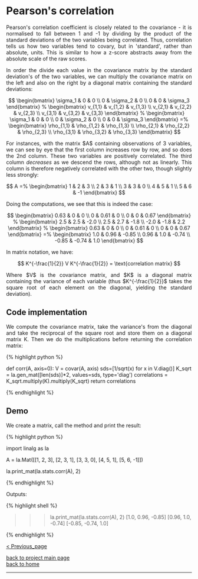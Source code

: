 # Pearson's correlation 
<div style="text-align: justify">
<p> Pearson's correlation coefficient is closely related to the covariance - it
is normalised to fall between 1 and -1 by dividing by the product of the
standard deviations of the two variables being correlated. Thus, correlation
tells us how two variables tend to covary, but in 'standard', rather than
absolute, units. This is similar to how a z-score abstracts away from the
absolute scale of the raw scores. </p>

<p> In order the divide each value in the covariance matrix by the standard
deviation's of the two variables, we can multiply the covariance matrix on the
left and also on the right by a diagonal matrix containing the standard
deviations:</p>
</div>

$$
\begin{bmatrix}
    \sigma_1 & 0 & 0 \\
    0 & \sigma_2 & 0 \\
    0 & 0 & \sigma_3
\end{bmatrix}
%
\begin{bmatrix}
    v_{1,1} & v_{1,2} & v_{1,3} \\
    v_{2,1} & v_{2,2} & v_{2,3} \\
    v_{3,1} & v_{3,2} & v_{3,3}
\end{bmatrix}
%
\begin{bmatrix}
    \sigma_1 & 0 & 0 \\
    0 & \sigma_2 & 0 \\
    0 & 0 & \sigma_3
\end{bmatrix}
=%
\begin{bmatrix}
    \rho_{1,1} & \rho_{1,2} & \rho_{1,3} \\
    \rho_{2,1} & \rho_{2,2} & \rho_{2,3} \\
    \rho_{3,1} & \rho_{3,2} & \rho_{3,3}
\end{bmatrix}
$$

<div style="text-align: justify">
<p> For instances, with the matrix $A$ containing observations of 3 variables,
we can see by eye that the first column increases row by row, and so does the
2nd column. These two variables are positively correlated. The third column
<i>decreases</i> as we descend the rows, although not as linearly. This column
is therefore negatively correlated with the other two, though slightly less
strongly: </p>
</div>

$$
A =%
\begin{bmatrix}
    1 & 2 & 3 \\
    2 & 3 & 1 \\
    3 & 3 & 0 \\
    4 & 5 & 1 \\
    5 & 6 & -1
\end{bmatrix}
$$

<div style="text-align: justify">
<p>Doing the computations, we see that this is indeed the case:</p>
</div>

$$
\begin{bmatrix}
    0.63 & 0 & 0 \\
    0 & 0.61 & 0 \\
    0 & 0 & 0.67
\end{bmatrix}
%
\begin{bmatrix}
    2.5 & 2.5 & -2.0 \\
    2.5 & 2.7 & -1.8 \\
    -2.0 & -1.8 & 2.2
\end{bmatrix}
%
\begin{bmatrix}
    0.63 & 0 & 0 \\
    0 & 0.61 & 0 \\
    0 & 0 & 0.67
\end{bmatrix}
=%
\begin{bmatrix}
    1.0 & 0.96 & -0.85 \\
    0.96 & 1.0 & -0.74 \\
    -0.85 & -0.74 & 1.0
\end{bmatrix}
$$

<div style="text-align: justify">
<p>In matrix notation, we have:</p>
</div>

$$
K^{-\frac{1}{2}} V K^{-\frac{1}{2}} = \text{correlation matrix}
$$

<div style="text-align: justify">
<p>Where $V$ is the covariance matrix, and $K$ is a diagonal matrix containing
the variance of each variable (thus $K^{-\frac{1}{2}}$ takes the square root
of each element on the diagonal, yielding the standard deviation).</p>
</div>


## Code implementation
<div style="text-align: justify">
<p>We compute the covariance matrix, take the variance's from the diagonal and
take the reciprocal of the square root and store them on a diagonal matrix K.
Then we do the multiplications before returning the correlation matrix:</p>
</div>

{% highlight python %}

def corr(A, axis=0):
    V = covar(A, axis)
    sds=[1/sqrt(x) for x in V.diag()]
    K_sqrt = la.gen_mat([len(sds)]*2, values=sds, type='diag')
    correlations = K_sqrt.multiply(K).multiply(K_sqrt)
    return correlations

{% endhighlight %}

## Demo

<div style="text-align: justify">
<p>We create a matrix, call the <METHOD> method and print the result:</p>
</div>

{% highlight python %}

import linalg as la

A = la.Mat([[1, 2, 3],
            [2, 3, 1],
            [3, 3, 0],
            [4, 5, 1],
            [5, 6, -1]])

la.print_mat(la.stats.corr(A), 2)

{% endhighlight %}

Outputs:

{% highlight shell %}

>>> la.print_mat(la.stats.corr(A), 2)
[1.0, 0.96, -0.85]
[0.96, 1.0, -0.74]
[-0.85, -0.74, 1.0]

{% endhighlight %}

[< Previous_page](./zscore.md)

[back to project main page](./stats_from_scratch.md)\
[back to home](../index.md)

---
<script src="https://utteranc.es/client.js"
        repo="Matt-A-Bennett/Matt-A-Bennett.github.io"
        issue-term="https://matt-a-bennett.github.io/stats_from_scratch/correlation.html"
        theme="github-light"
        crossorigin="anonymous"
        async>
</script>


